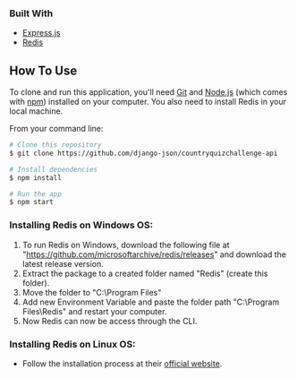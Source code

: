 ### Built With

- [Express.js](https://www.npmjs.com/package/express)
- [Redis](https://www.npmjs.com/package/redis)

## How To Use

To clone and run this application, you'll need [Git](https://git-scm.com) and [Node.js](https://nodejs.org/en/download/) (which comes with [npm](http://npmjs.com)) installed on your computer. 
You also need to install Redis in your local machine.

From your command line:
```bash
# Clone this repository
$ git clone https://github.com/django-json/countryquizchallenge-api

# Install dependencies
$ npm install

# Run the app
$ npm start
```

### Installing Redis on Windows OS:
1. To run Redis on Windows, download the following file at "https://github.com/microsoftarchive/redis/releases" and download the latest release version.
2. Extract the package to a created folder named "Redis" (create this folder). 
3. Move the folder to "C:\Program Files"
4. Add new Environment Variable and paste the folder path "C:\Program Files\Redis" and restart your computer.
5. Now Redis can now be access through the CLI.

### Installing Redis on Linux OS:
- Follow the installation process at their [official website](https://redis.io/download).


